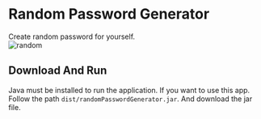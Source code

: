 # Random Password Generator
Create random password for yourself.<br/>
![random](https://user-images.githubusercontent.com/90919011/220964365-b2c38d81-0926-46db-94ed-265792d1649f.png)
## Download And Run
Java must be installed to run the application. If you want to use this app. Follow the path ``dist/randomPasswordGenerator.jar``. And download the jar file.